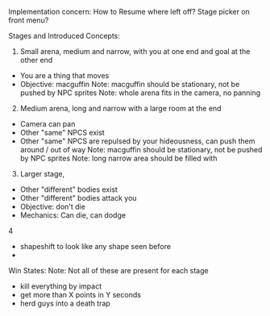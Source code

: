 




Implementation concern: How to Resume where left off? Stage picker on front menu?


Stages and Introduced Concepts:

1. Small arena, medium and narrow, with you at one end and goal at the other end
 - You are a thing that moves
 - Objective: macguffin
    Note: macguffin should be stationary, not be pushed by NPC sprites
    Note: whole arena fits in the camera, no panning

2. Medium arena, long and narrow with a large room at the end
 - Camera can pan
 - Other "same" NPCS exist
 - Other "same" NPCS are repulsed by your hideousness, can push them around / out of way
    Note: macguffin should be stationary, not be pushed by NPC sprites
    Note: long narrow area should be filled with 

3. Larger stage, 
 - Other "different" bodies exist
 - Other "different" bodies attack you
 - Objective: don't die
 - Mechanics: Can die, can dodge

4
 - shapeshift to look like any shape seen before
 - 

Win States:
 Note: Not all of these are present for each stage
 - kill everything by impact
 - get more than X points in Y seconds
 - herd guys into a death trap
